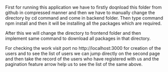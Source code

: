 First for running this application we have to firstly doqnload this folder from github in compressed manner and then we have to manually change the directory by cd command and come in backend folder. Then type command npm install and then it will be installing all the packages which are required.

After this we will change the directory to frontend folder and then implement same command to download all packages in that directory.

For checking the work visit port no http://localhost:3000 for creation of the users and to see the list of users we can jump directly on the second page and then take the record of the users who have registered with us and the pagination feature arrow help us to see the list of the same above.
